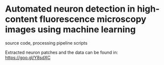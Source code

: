 # Automated neuron detection in high-content fluorescence microscopy images using machine learning
source code, processing pipeline scripts

Extracted neuron patches and the data can be found in:
https://goo.gl/Y8sdXC

